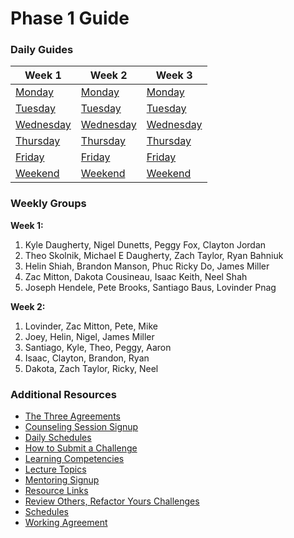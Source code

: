 # Phase 1 Guide

### Daily Guides
| Week 1 | Week 2 | Week 3 |
| ---                              | ---                              | ---                              |
| [Monday](week-1/monday.md)       | [Monday](week-2/monday.md)       | [Monday](week-3/monday.md)       |
| [Tuesday](week-1/tuesday.md)     | [Tuesday](week-2/tuesday.md)     | [Tuesday](week-3/tuesday.md)     |
| [Wednesday](week-1/wednesday.md) | [Wednesday](week-2/wednesday.md) | [Wednesday](week-3/wednesday.md) |
| [Thursday](week-1/thursday.md)   | [Thursday](week-2/thursday.md)   | [Thursday](week-3/thursday.md)   |
| [Friday](week-1/friday.md)       | [Friday](week-2/friday.md)       | [Friday](week-3/friday.md)       |
| [Weekend](week-1/weekend.md)     | [Weekend](week-2/weekend.md)     | [Weekend](week-3/weekend.md)     |


### Weekly Groups

**Week 1:**

1.  Kyle Daugherty, Nigel Dunetts, Peggy Fox, Clayton Jordan
2.  Theo Skolnik, Michael E Daugherty, Zach Taylor, Ryan Bahniuk
3.  Helin Shiah, Brandon Manson, Phuc Ricky Do, James Miller
4.  Zac Mitton, Dakota Cousineau, Isaac Keith, Neel Shah
5.  Joseph Hendele, Pete Brooks, Santiago Baus, Lovinder Pnag


**Week 2:**

1. Lovinder, Zac Mitton, Pete, Mike
2. Joey, Helin, Nigel, James Miller
3. Santiago, Kyle, Theo, Peggy, Aaron
4. Isaac, Clayton, Brandon, Ryan
5. Dakota, Zach Taylor, Ricky, Neel


<!--
**Week 3:**

1.
2.
3.
4.

-->


### Additional Resources
* [The Three Agreements](resources/three-agreements.md)
* [Counseling Session Signup](resources/counseling_instructions.md)
* [Daily Schedules](resources/daily_schedules.md)
* [How to Submit a Challenge](resources/how-to-submit.md)
* [Learning Competencies](resources/competencies.md)
* [Lecture Topics](resources/lectures.md)
* [Mentoring Signup](http://mentoring.devbootcamp.com/)
* [Resource Links](resources/resources.md)
* [Review Others, Refactor Yours Challenges](https://github.com/fireflies-2014/review-others-refactor-yours-challenge)
* [Schedules](resources/schedule.md)
* [Working Agreement](resources/working-agreement.md)
